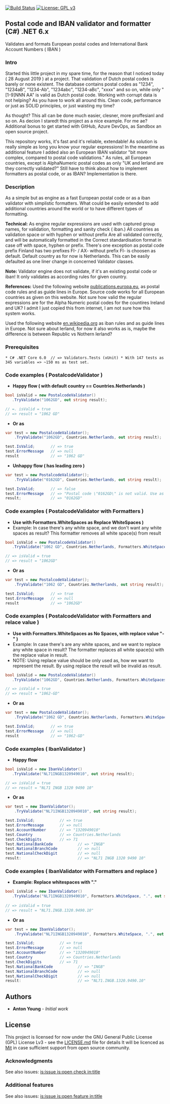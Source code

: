 [![Build Status](https://dev.azure.com/antonyoung/Validator/_apis/build/status/antonyoung.postalcode?branchName=master)](https://dev.azure.com/antonyoung/Validator/_build/latest?definitionId=3&branchName=master)
[![License: GPL v3](https://img.shields.io/badge/License-GPLv3-blue.svg)](https://www.gnu.org/licenses/gpl-3.0)
## Postal code and IBAN validator and formatter (C#) .NET 6.x

Validates and formats European postal codes and International Bank Account Numbers ( IBAN )

### Intro

Started this little project in my spare time, for the reason that I noticed today ( 28 August 2019 ) at a project. 
That validation of Dutch postal codes is barely or none existent. 
The database contains postal codes as "1234", "1234aB", "1234-Ab", "1234abc", "1234-aBc", "xxxx" and so on, 
while only "[1-9]NNN AA" is valid as Dutch postal code. 
Working with corrupt data is not helping? As you have to work all around this.
Clean code, performance or just as SOLID principles, or just waisting my time?

As thought? This all can be done much easier, clesner, more proffesianl and so on.
As decion I staredt this project as a nice example. For me ae? Additional bonus to get started with GitHub, Azure DevOps, as Sandbox an open source project. 

This repository works, it's fast and it's reliable, extendable! 
As solution is really simple as long you know your regular expressions!
In the meantime as additional feature I added also an European IBAN validator "bit more complex, compared to postal code validations." 
As rules, all European countries, except is AlphaNumeric postal codes as only "UK and Ierland are they correctly validated?" 
Still have to think about how to implement formatters as postal code, or as IBAN? Implementation is there.

### Description

As a simple but as engine as a fast European postal code or as a iban validator with simplistic formatters. 
What could be easily extended to add additional countries around the world or to have different types of formatting.

**Technical:** 
As engine regular expressions are used with captured group names, for validation, formatting and sanity check ( iban.)
All countries as validation space or with hyphen or without prefix
Are all validated correctly, and will be automatically formatted in the Correct standardisation format in case off with space, hyphen or prefix. 
There's one exception as postal code prefix Finland has two prefixes FI- / AX- without prefix FI- is choosen as default.
Default country as for now is Netherlands. This can be easily defaulted as one liner change in concerned Validator classes.

**Note:**
Validator engine does not validate, if it's an existing postal code or iban!
It only validates as according rules for given country.

**References:**
Used the following website [publications.europa.eu](http://publications.europa.eu/code/en/en-390105.htm), as postal code rules and as guide lines in Europe. 
Source code works for all European countries as given on this website.
Not sure how valid the regular expressions are for the Alpha Numeric postal codes for the countires Ireland and UK?
I admit I just copied this from internet, I am not sure how this system works. 

Used the following website [en.wikipedia.org](https://en.wikipedia.org/wiki/International_Bank_Account_Number) as iban rules and as guide lines in Europe.
Not sure about Ierland, for now it also works as is, maybe the difference is between Republic vs Nothern Ierland?
 
### Prerequisites

```
* C# .NET Core 6.0	// => Validators.Tests (xUnit) * With 147 tests as 345 variables => ~150 ms as test set.
```

### Code examples ( PostalcodeValidator )

* **Happy flow ( with default country == Countries.Netherlands )**
```csharp
bool isValid = new PostalcodeValidator()
   .TryValidate("1062GD", out string result);

// =. isValid = true
// => result = "1062 GD"
```
* **Or as** 
```csharp
var test = new PostalcodeValidator(); 
	.TryValidate("1062GD", Countries.Netherlands, out string result);

test.IsValid;       // => true					
test.ErrorMessage   // => null
result              // => "1062 GD"
```
* **Unhappy flow ( has leading zero )**
```csharp
var test = new PostalcodeValidator(); 
	.TryValidate("0162GD", Countries.Netherlands, out string result);

test.IsValid;       // => false					
test.ErrorMessage   // => "Postal code \"0162GD\" is not valid. Use as example \"1234 AB\"."
result;             // => "0162GD"
```

### Code examples ( PostalcodeValidator with Formatters )

* **Use with Formatters.WhiteSpaces as Replace WhiteSpaces )**
* Example: In case there's any white space, and we don't want any white spaces as result? This formatter removes all white space(s) from result
```csharp
bool isValid = new PostalcodeValidator()
   .TryValidate("1062 GD", Countries.Netherlands, Formatters.WhiteSpaces, out string result); 

// => isValid = true
// => result = "1062GD"
```
* **Or as** 
```csharp
var test = new PostalcodeValidator(); 
	.TryValidate("1062 GD", Countries.Netherlands, out string result);

test.IsValid;       // => true					
test.ErrorMessage   // => null
result              // => "1062GD"
```

### Code examples ( PostalcodeValidator with Formatters and relace value )

* **Use with Formatters.WhiteSpaces as No Spaces, with replace value "-" )**
* Example: In case there's are any white spaces, and we want to replace any white space in result? 
The formatter replaces all white space(s) with the replace value in result.
* NOTE: Using replace value should be only used as, how we want to represent the result.
By using replace the result will be invalid as result.
```csharp
bool isValid = new PostalcodeValidator()
   .TryValidate("1062GD", Countries.Netherlands, Formatters.WhiteSpaces, "-", out string result); 

// => isValid = true
// => result = "1062-GD"
```
* **Or as** 
```csharp
var test = new PostalcodeValidator(); 
	.TryValidate("1062 GD", Countries.Netherlands, Formatters.WhiteSpaces, "-", out string result);

test.IsValid;       // => true					
test.ErrorMessage   // => null
result              // => "1062-GD"
```

### Code examples ( IbanValidator )

* **Happy flow**
```csharp
bool isValid = new IbanValidator()
   .TryValidate("NL71INGB1320949010", out string result); 

// => isValid = true
// => result = "NL71 INGB 1320 9490 10"
```
* **Or as** 
```csharp
var test = new IbanValidator(); 
	.TryValidate("NL71INGB1320949010", out string result);

test.IsValid;			// => true					
test.ErrorMessage		// => null
test.AccountNumber		// => "1320949010"
test.Country			// => Countries.Netherlands
test.CheckDigits		// => 71
Test.NationalBankCode	        // => "INGB"
test.NationalBranchCode	        // => null
test.NationalCheckDigit	        // => null
result:                         // => "NL71 INGB 1320 9490 10"
```

### Code examples ( IbanValidator with Formatters and replace )

* **Example: Replace whitespaces with "."**
```csharp
bool isValid = new IbanValidator()
   .TryValidate("NL71INGB1320949010", Formatters.WhiteSpace, ".", out string result); 
   
// => isValid = true
// => result = "NL71.INGB.1320.9490.10"
```
* **Or as** 
```csharp
var test = new IbanValidator(); 
	.TryValidate("NL71INGB1320949010", Formatters.WhiteSpace, ".", out string result);

test.IsValid;			// => true					
test.ErrorMessage		// => null
test.AccountNumber		// => "1320949010"
test.Country			// => Countries.Netherlands
test.CheckDigits		// => 71
Test.NationalBankCode	        // => "INGB"
test.NationalBranchCode	        // => null
test.NationalCheckDigit	        // => null
result:                         // => "NL71.INGB.1320.9490.10"
```

## Authors

* **Anton Young** - *Initial work*

## License

This project is licensed for now under the GNU General Public License (GPL) License Lv3 - see the [LICENSE.md](LICENSE.md) file for details
It will be licenced as [Mit](https://github.com/git/git-scm.com/blob/main/MIT-LICENSE.txt) in case sufficient support from open source community.

### Acknowledgments
See also issues: [is:issue is:open check in:title](https://github.com/antonyoung/postalcode/issues?utf8=%E2%9C%93&q=is%3Aissue+is%3Aopen+check+in%3Atitle)

### Additional features
See also issues: [is:issue is:open feature in:title](https://github.com/antonyoung/postalcode/issues?utf8=%E2%9C%93&q=is%3Aissue+is%3Aopen+feature+in%3Atitle+)
